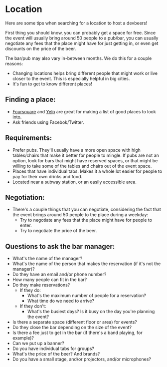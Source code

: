 # Location

Here are some tips when searching for a location to host a devbeers!

First thing you should know, you can probably get a space for free. Since the event will usually bring around 50 people to a pub/bar, you can usually negotiate any fees that the place might have for just getting in, or even get discounts on the price of the beer.

The bar/pub may also vary in-between months. We do this for a couple reasons:

- Changing locations helps bring different people that might work or live closer to the event. This is especially helpful in big cities.
- It's fun to get to know different places!

## Finding a place:
- [Foursquare](https://foursquare.com/) and [Yelp](http://www.yelp.com/) are great for making a list of good places to look into.
- Ask friends using Facebok/Twitter.

## Requirements:
- Prefer pubs. They'll usually have a more open space with high tables/chairs that make it better for people to mingle. If pubs are not an option, look for bars that might have reserved spaces, or that might be willing to take some of the tables and chairs out of the event space.
- Places that have individual tabs. Makes it a whole lot easier for people to pay for their own drinks and food.
- Located near a subway station, or an easily accessible area.

## Negotiation:
- There's a couple things that you can negotiate, considering the fact that the event brings around 50 people to the place during a weekday:
    - Try to negotiate any fees that the place might have for people to enter.
    - Try to negotiate the price of the beer.
    
## Questions to ask the bar manager:

- What's the name of the manager?
- What's the name of the person that makes the reservation (if it's not the manager)?
- Do they have an email and/or phone number?
- How many people can fit in the bar?
- Do they make reservations?
    - If they do:
        - What's the maximum number of people for a reservation?
        - What time do we need to arrive?
    - If they don't:
        - What's the busiest days? Is it busy on the day you're planning the event?
- Is there a separate space (different floor or area) for events?
- Do they close the bar depending on the size of the event?
- Is there a fee just to get in the bar (if there's a band playing, for example)?
- Can we put up a banner?
- Do you have individual tabs for groups?
- What's the price of the beer? And brands?
- Do you have a small stage, and/or projectors, and/or microphones?
